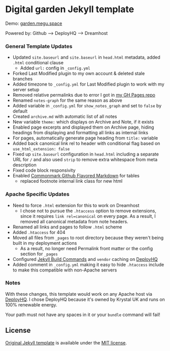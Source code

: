 # Digital garden Jekyll template
Demo: [garden.megu.space](https://garden.megu.space)

Powered by: Github --> DeployHQ --> Dreamhost

### General Template Updates
- Updated `site.baseurl` and `site.baseurl` in `head.html` metadata, added `.html` conditional clause
	- Added `url:` config in `_config.yml`
- Forked Last Modified plugin to my own account & deleted stale branches
- Added timezone to `_config.yml` for Last Modified plugin to work with my server setup
- Removed relative permalinks due to error I got in [my GH Pages repo](https://github.com/meewgumi/digital-garden-ghpages/commits/main)
- Renamed `notes-graph` for the same reason as above
- Added variable in `_config.yml` for `show_notes_graph` and set to `false` by default
- Created `archive.md` with automatic list of all notes
- New variable `theme:` which displays on Archive and Note, if it exists
- Enabled page excerpts and displayed them on Archive page, hiding headings from displaying and formatting all links as internal links
- For pages, automatically generate page heading from `title:` variable
- Added back canonical link rel to header with conditional flag based on `use_html_extension: false`
- Fixed up `site.baseurl` configuration in `head.html` including a separate URL for `/` and also used `strip` to remove extra whitespace from meta description
- Fixed code block responsivity
- Enabled [Commonmark Github Flavored Markdown](https://github.com/github/jekyll-commonmark-ghpages) for tables
	- replaced footnote internal link class for new html 

### Apache Specific Updates
- Need to force `.html` extension for this to work on Dreamhost
  - I chose not to pursue the `.htaccess` option to remove extensions, since it requires `link rel=canonical` on every page. As a result, I removed all canonical metadata from note headers.
- Renamed all links and pages to follow `.html` scheme
- Added `.htaccess` for 404
- Moved all files from `_pages` to root directory because they weren't being built in my deployment actions
	- As a result, no longer need Permalink front matter or the config section for `_pages`
- Configured [Jekyll Build Commands](https://www.deployhq.com/guides/jekyll) and `vendor` caching on [DeployHQ](https://www.deployhq.com/r/nx7qct)
- Added comment in `_config.yml` making it easy to hide `.htaccess` include to make this compatible with non-Apache servers

### Notes
With these changes, this template would work on any Apache host via [DeployHQ](https://www.deployhq.com/r/nx7qct). I chose DeployHQ because it's owned by Krystal UK and runs on 100% renewable energy.

Your path must not have any spaces in it or your `bundle` command will fail!

## License
[Original Jekyll template](https://github.com/maximevaillancourt/digital-garden-jekyll-template) is available under the [MIT license](LICENSE.md).
